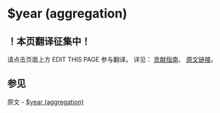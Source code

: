 # $year (aggregation)

## ！本页翻译征集中！

请点击页面上方 EDIT THIS PAGE 参与翻译。
详见：
[贡献指南]( https://github.com/JinMuInfo/MongoDB-Manual-zh/blob/master/CONTRIBUTING.md )、
[原文链接](  https://docs.mongodb.com/manual/reference/operator/aggregation/year/  )。

## 参见

原文 - [$year (aggregation)]( https://docs.mongodb.com/manual/reference/operator/aggregation/year/ )

